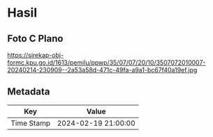 # Hasil

## Foto C Plano

https://sirekap-obj-formc.kpu.go.id/1613/pemilu/ppwp/35/07/07/20/10/3507072010007-20240214-230909--2a53a58d-471c-49fa-a9a1-bc67f40a19ef.jpg


## Metadata

| Key        | Value               |
| ---------- | ------------------- |
| Time Stamp | 2024-02-19 21:00:00 |



